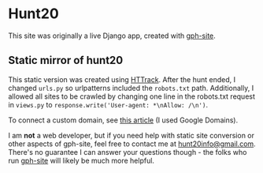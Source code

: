 # Hunt20
This site was originally a live Django app, created with [gph-site](https://github.com/galacticpuzzlehunt/gph-site). 

## Static mirror of hunt20

This static version was created using [HTTrack](https://www.httrack.com/). After the hunt ended, I changed `urls.py` so urlpatterns included the `robots.txt` path. Additionally,
I allowed all sites to be crawled by changing one line in the robots.txt request in `views.py` to `response.write('User-agent: *\nAllow: /\n')`.

To connect a custom domain, see [this article](https://hossainkhan.medium.com/using-custom-domain-for-github-pages-86b303d3918a) (I used Google Domains).

I am **not** a web developer, but if you need help with static site conversion or other aspects of gph-site, feel free to contact me at hunt20info@gmail.com. There's
no guarantee I can answer your questions though - the folks who run [gph-site](https://github.com/galacticpuzzlehunt/gph-site) will likely be much more helpful.
